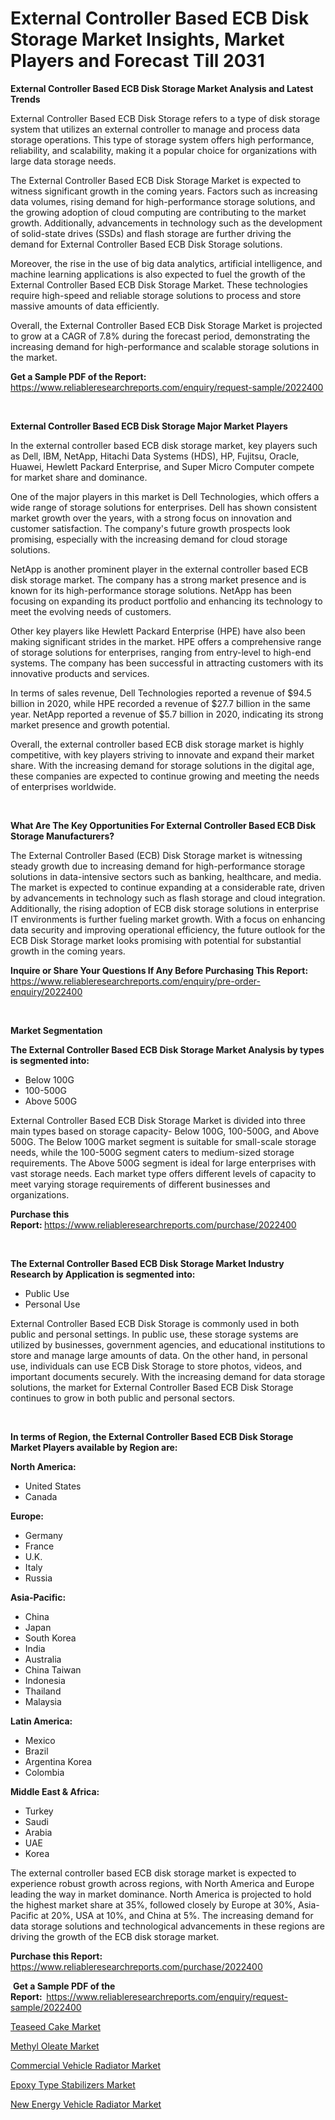 <p><h1>External Controller Based ECB Disk Storage Market Insights, Market Players and Forecast Till 2031</h1></p><p><strong>External Controller Based ECB Disk Storage Market Analysis and Latest Trends</strong></p>
<p><p>External Controller Based ECB Disk Storage refers to a type of disk storage system that utilizes an external controller to manage and process data storage operations. This type of storage system offers high performance, reliability, and scalability, making it a popular choice for organizations with large data storage needs.</p><p>The External Controller Based ECB Disk Storage Market is expected to witness significant growth in the coming years. Factors such as increasing data volumes, rising demand for high-performance storage solutions, and the growing adoption of cloud computing are contributing to the market growth. Additionally, advancements in technology such as the development of solid-state drives (SSDs) and flash storage are further driving the demand for External Controller Based ECB Disk Storage solutions.</p><p>Moreover, the rise in the use of big data analytics, artificial intelligence, and machine learning applications is also expected to fuel the growth of the External Controller Based ECB Disk Storage Market. These technologies require high-speed and reliable storage solutions to process and store massive amounts of data efficiently.</p><p>Overall, the External Controller Based ECB Disk Storage Market is projected to grow at a CAGR of 7.8% during the forecast period, demonstrating the increasing demand for high-performance and scalable storage solutions in the market.</p></p>
<p><strong>Get a Sample PDF of the Report:&nbsp;</strong> <a href="https://www.reliableresearchreports.com/enquiry/request-sample/2022400">https://www.reliableresearchreports.com/enquiry/request-sample/2022400</a></p>
<p>&nbsp;</p>
<p><strong>External Controller Based ECB Disk Storage Major Market Players</strong></p>
<p><p>In the external controller based ECB disk storage market, key players such as Dell, IBM, NetApp, Hitachi Data Systems (HDS), HP, Fujitsu, Oracle, Huawei, Hewlett Packard Enterprise, and Super Micro Computer compete for market share and dominance.</p><p>One of the major players in this market is Dell Technologies, which offers a wide range of storage solutions for enterprises. Dell has shown consistent market growth over the years, with a strong focus on innovation and customer satisfaction. The company's future growth prospects look promising, especially with the increasing demand for cloud storage solutions.</p><p>NetApp is another prominent player in the external controller based ECB disk storage market. The company has a strong market presence and is known for its high-performance storage solutions. NetApp has been focusing on expanding its product portfolio and enhancing its technology to meet the evolving needs of customers.</p><p>Other key players like Hewlett Packard Enterprise (HPE) have also been making significant strides in the market. HPE offers a comprehensive range of storage solutions for enterprises, ranging from entry-level to high-end systems. The company has been successful in attracting customers with its innovative products and services.</p><p>In terms of sales revenue, Dell Technologies reported a revenue of $94.5 billion in 2020, while HPE recorded a revenue of $27.7 billion in the same year. NetApp reported a revenue of $5.7 billion in 2020, indicating its strong market presence and growth potential.</p><p>Overall, the external controller based ECB disk storage market is highly competitive, with key players striving to innovate and expand their market share. With the increasing demand for storage solutions in the digital age, these companies are expected to continue growing and meeting the needs of enterprises worldwide.</p></p>
<p>&nbsp;</p>
<p><strong>What Are The Key Opportunities For External Controller Based ECB Disk Storage Manufacturers?</strong></p>
<p><p>The External Controller Based (ECB) Disk Storage market is witnessing steady growth due to increasing demand for high-performance storage solutions in data-intensive sectors such as banking, healthcare, and media. The market is expected to continue expanding at a considerable rate, driven by advancements in technology such as flash storage and cloud integration. Additionally, the rising adoption of ECB disk storage solutions in enterprise IT environments is further fueling market growth. With a focus on enhancing data security and improving operational efficiency, the future outlook for the ECB Disk Storage market looks promising with potential for substantial growth in the coming years.</p></p>
<p><strong>Inquire or Share Your Questions If Any Before Purchasing This Report:</strong> <a href="https://www.reliableresearchreports.com/enquiry/pre-order-enquiry/2022400">https://www.reliableresearchreports.com/enquiry/pre-order-enquiry/2022400</a></p>
<p>&nbsp;</p>
<p><strong>Market Segmentation</strong></p>
<p><strong>The External Controller Based ECB Disk Storage Market Analysis by types is segmented into:</strong></p>
<p><ul><li>Below 100G</li><li>100-500G</li><li>Above 500G</li></ul></p>
<p><p>External Controller Based ECB Disk Storage Market is divided into three main types based on storage capacity- Below 100G, 100-500G, and Above 500G. The Below 100G market segment is suitable for small-scale storage needs, while the 100-500G segment caters to medium-sized storage requirements. The Above 500G segment is ideal for large enterprises with vast storage needs. Each market type offers different levels of capacity to meet varying storage requirements of different businesses and organizations.</p></p>
<p><strong>Purchase this Report:&nbsp;</strong><a href="https://www.reliableresearchreports.com/purchase/2022400">https://www.reliableresearchreports.com/purchase/2022400</a></p>
<p>&nbsp;</p>
<p><strong>The External Controller Based ECB Disk Storage Market Industry Research by Application is segmented into:</strong></p>
<p><ul><li>Public Use</li><li>Personal Use</li></ul></p>
<p><p>External Controller Based ECB Disk Storage is commonly used in both public and personal settings. In public use, these storage systems are utilized by businesses, government agencies, and educational institutions to store and manage large amounts of data. On the other hand, in personal use, individuals can use ECB Disk Storage to store photos, videos, and important documents securely. With the increasing demand for data storage solutions, the market for External Controller Based ECB Disk Storage continues to grow in both public and personal sectors.</p></p>
<p>&nbsp;</p>
<p><strong>In terms of Region, the External Controller Based ECB Disk Storage Market Players available by Region are:</strong></p>
<p>
    <p> <strong> North America: </strong>
        <ul>
            <li>United States</li>
            <li>Canada</li>
        </ul>
        </p> 
    <p> <strong> Europe: </strong>
        <ul>
            <li>Germany</li>
            <li>France</li>
            <li>U.K.</li>
            <li>Italy</li>
            <li>Russia</li>
        </ul>
        </p> 
    <p> <strong> Asia-Pacific: </strong>
        <ul>
            <li>China</li>
            <li>Japan</li>
            <li>South Korea</li>
            <li>India</li>
            <li>Australia</li>
            <li>China Taiwan</li>
            <li>Indonesia</li>
            <li>Thailand</li>
            <li>Malaysia</li>
        </ul>
        </p> 
    <p> <strong> Latin America: </strong>
        <ul>
            <li>Mexico</li>
            <li>Brazil</li>
            <li>Argentina Korea</li>
            <li>Colombia</li>
        </ul>
        </p> 
    <p> <strong> Middle East & Africa: </strong>
        <ul>
            <li>Turkey</li>
            <li>Saudi</li>
            <li>Arabia</li>
            <li>UAE</li>
            <li>Korea</li>
        </ul>
    </p>
    </p>
<p><p>The external controller based ECB disk storage market is expected to experience robust growth across regions, with North America and Europe leading the way in market dominance. North America is projected to hold the highest market share at 35%, followed closely by Europe at 30%, Asia-Pacific at 20%, USA at 10%, and China at 5%. The increasing demand for data storage solutions and technological advancements in these regions are driving the growth of the ECB disk storage market.</p></p>
<p><strong>Purchase this Report: </strong><a href="https://www.reliableresearchreports.com/purchase/2022400">https://www.reliableresearchreports.com/purchase/2022400</a></p>
<p>&nbsp;<strong>Get a Sample PDF of the Report:&nbsp;&nbsp;</strong><a href="https://www.reliableresearchreports.com/enquiry/request-sample/2022400">https://www.reliableresearchreports.com/enquiry/request-sample/2022400</a></p>
<p><strong></strong></p>
<p><p><a href="https://mire-aunt-385.notion.site/Teaseed-Cake-Market-Dynamics-2024-2031-Also-about-Its-Market-Trends-Projections-and-Opportunities-b79806b950534b188ac0f2b8132dfe4a">Teaseed Cake Market</a></p><p><a href="https://butternut-bug-553.notion.site/Methyl-Oleate-Market-Analysis-Examines-its-Scope-on-Growth-Opportunities-and-Forecasted-Trends-Span-7bdc27afcaac4130916e282fac0c38d9">Methyl Oleate Market</a></p><p><a href="https://view.publitas.com/reportprime-1/global-commercial-vehicle-radiator-market-by-types-applications-and-major-players-with-regional-growth-rate-analysis-and-development-situation-from-2024-to-2031/">Commercial Vehicle Radiator Market</a></p><p><a href="https://invited-way-688.notion.site/Epoxy-Type-Stabilizers-Market-Growth-Market-Trends-COVID-19-Impact-and-Forecasts-for-period-from--4f7191254fd249bba4e2b0e658e74671">Epoxy Type Stabilizers Market</a></p><p><a href="https://view.publitas.com/reportprime-1/new-energy-vehicle-radiator-market-with-the-goal-of-estimating-the-market-size-and-future-growth-potential-of-various-market-segments-based-on-component-applications-end-user-and-region/">New Energy Vehicle Radiator Market</a></p></p>